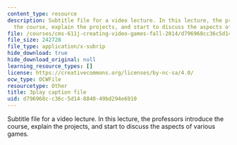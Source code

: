 ```yaml
---
content_type: resource
description: Subtitle file for a video lecture. In this lecture, the professors introduce
  the course, explain the projects, and start to discuss the aspects of various games.
file: /courses/cms-611j-creating-video-games-fall-2014/d796968cc36c5d14884049bd294e6910_pfDfriSjFbY.vtt
file_size: 242728
file_type: application/x-subrip
hide_download: true
hide_download_original: null
learning_resource_types: []
license: https://creativecommons.org/licenses/by-nc-sa/4.0/
ocw_type: OCWFile
resourcetype: Other
title: 3play caption file
uid: d796968c-c36c-5d14-8840-49bd294e6910
---
```

Subtitle file for a video lecture. In this lecture, the professors introduce the course, explain the projects, and start to discuss the aspects of various games.